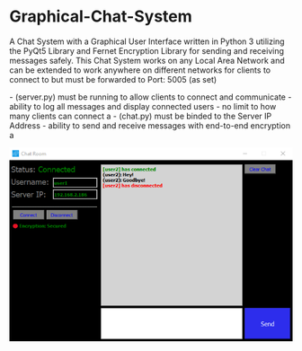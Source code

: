# Graphical-Chat-System
A Chat System with a Graphical User Interface written in Python 3 utilizing the PyQt5 Library and Fernet Encryption Library for sending and receiving messages safely.
This Chat System works on any Local Area Network and can be extended to work anywhere on different networks for clients to connect to but must be forwarded to Port: 5005 (as set)

<Server>
- (server.py) must be running to allow clients to connect and communicate
- ability to log all messages and display connected users
- no limit to how many clients can connect
a

<Client>
- (chat.py) must be binded to the Server IP Address
- ability to send and receive messages with end-to-end encryption
a

![](images/interface.png)
